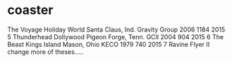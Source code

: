 # coaster
The Voyage	Holiday World	Santa Claus, Ind.	Gravity Group	2006	1184	2015
5	Thunderhead	Dollywood	Pigeon Forge, Tenn.	GCII	2004	904	2015
6	The Beast	Kings Island	Mason, Ohio	KECO	1979	740	2015
7	Ravine Flyer II
change more of theses.....

